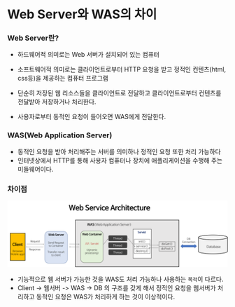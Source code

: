 # Web Server와 WAS의 차이

### Web Server란?
* 하드웨어적 의미로는 Web 서버가 설치되어 있는 컴퓨터
* 소프트웨어적 의미로는 클라이언트로부터 HTTP 요청을 받고 정적인 컨텐츠(html, css등)을 제공하는 컴퓨터 프로그램

* 단순히 저장된 웹 리소스들을 클라이언트로 전달하고 클라이언트로부터 컨텐츠를 전달받아 저장하거나 처리한다.
* 사용자로부터 동적인 요청이 들어오면 WAS에게 전달한다.

### WAS(Web Application Server)
* 동적인 요청을 받아 처리해주는 서버를 의미하나 정적인 요청 또한 처리 가능하다
* 인터넷상에서 HTTP를 통해 사용자 컴퓨터나 장치에 애플리케이션을 수행해 주는 미들웨어이다.

### 차이점
![웹 서버 아키텍처](./img/웹서비스아키텍처.png)
* 기능적으로 웹 서버가 가능한 것을 WAS도 처리 가능하나 사용하는 `목적`이 다르다.
* Client -> 웹서버 -> WAS -> DB 의 구조를 갖게 해서 정적인 요청을 웹서버가 처리하고 동적인 요청은 WAS가 처리하게 하는 것이 이상적이다.
